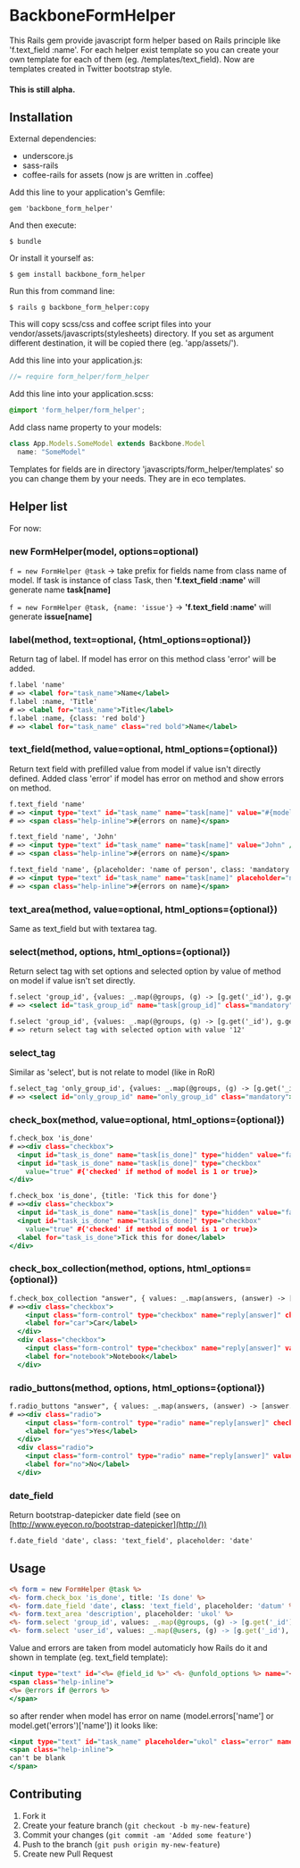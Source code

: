 # BackboneFormHelper

This Rails gem provide javascript form helper based on Rails principle like 'f.text_field
:name'. For each helper exist template so you can create your own
template for each of them (eg. /templates/text_field). Now are templates
created in Twitter bootstrap style.

#### This is still alpha.


## Installation

External dependencies:

* underscore.js
* sass-rails
* coffee-rails for assets (now js are written in .coffee)

Add this line to your application's Gemfile:

    gem 'backbone_form_helper'

And then execute:

    $ bundle

Or install it yourself as:

    $ gem install backbone_form_helper

Run this from command line:

    $ rails g backbone_form_helper:copy

This will copy scss/css and coffee script files into your
vendor/assets/javascripts(stylesheets) directory. If you set as argument
different destination, it will be copied there (eg. 'app/assets/').

Add this line into your application.js:

```js
//= require form_helper/form_helper
```

Add this line into your application.scss:

```scss
@import 'form_helper/form_helper';
```

Add class name property to your models:

```js
class App.Models.SomeModel extends Backbone.Model
  name: "SomeModel"
```

Templates for fields are in directory 'javascripts/form_helper/templates' so you can change them by your needs. They are in eco templates.

## Helper list
For now:

### new FormHelper(model, options=optional)
`f = new FormHelper @task` -> take prefix for fields name from class name of model. If task is instance of class Task, then **'f.text_field :name'** will generate name **task[name]**

`f = new FormHelper @task, {name: 'issue'}` -> **'f.text_field :name'** will generate **issue[name]**
### label(method, text=optional, {html_options=optional})
Return tag of label. If model has error on this method class 'error' will be added.

```rhtml
f.label 'name'
# => <label for="task_name">Name</label>
f.label :name, 'Title'
# => <label for="task_name">Title</label>
f.label :name, {class: 'red bold'}
# => <label for="task_name" class="red bold">Name</label>

```
### text_field(method, value=optional, html_options={optional})
Return text field with prefilled value from model if value isn't directly defined. Added class 'error' if model has error on method and show errors on method.

```rhtml
f.text_field 'name'
# => <input type="text" id="task_name" name="task[name]" value="#{model.name value}" />
# => <span class="help-inline">#{errors on name}</span>

f.text_field 'name', 'John'
# => <input type="text" id="task_name" name="task[name]" value="John" />
# => <span class="help-inline">#{errors on name}</span>

f.text_field 'name', {placeholder: 'name of person', class: 'mandatory'}
# => <input type="text" id="task_name" name="task[name]" placeholder="name of person" class="mandatory"/>
# => <span class="help-inline">#{errors on name}</span>
```
### text_area(method, value=optional, html_options={optional})
Same as text_field but with textarea tag.

### select(method, options, html_options={optional})
Return select tag with set options and selected option by value of method on model if value isn't set directly.

```rhtml
f.select 'group_id', {values: _.map(@groups, (g) -> [g.get('_id'), g.get('name')])}, {class: 'mandatory'}
# => <select id="task_group_id" name="task[group_id]" class="mandatory">#{generated options}</option>

f.select 'group_id', {values: _.map(@groups, (g) -> [g.get('_id'), g.get('name')]), value: '12'}
# => return select tag with selected option with value '12'
```
### select_tag
Similar as 'select', but is not relate to model (like in RoR)

```rhtml
f.select_tag 'only_group_id', {values: _.map(@groups, (g) -> [g.get('_id'), g.get('name')]), value: '12'}
# => <select id="only_group_id" name="only_group_id" class="mandatory">#{generated options}</option>
```
### check_box(method, value=optional, html_options={optional})

```rhtml
f.check_box 'is_done'
# =><div class="checkbox">
  <input id="task_is_done" name="task[is_done]" type="hidden" value="false">
  <input id="task_is_done" name="task[is_done]" type="checkbox"
    value="true" #{'checked' if method of model is 1 or true}>
</div>

f.check_box 'is_done', {title: 'Tick this for done'}
# =><div class="checkbox">
  <input id="task_is_done" name="task[is_done]" type="hidden" value="false">
  <input id="task_is_done" name="task[is_done]" type="checkbox"
    value="true" #{'checked' if method of model is 1 or true}>
  <label for="task_is_done">Tick this for done</label>
</div>
```

### check_box_collection(method, options, html_options={optional})

```rhtml
f.check_box_collection "answer", { values: _.map(answers, (answer) -> [answer.toLowerCase(), answer]), checked: checked_answers }, { class: "form-control" }
# =><div class="checkbox">
    <input class="form-control" type="checkbox" name="reply[answer]" checked value="car">
    <label for="car">Car</label>
  </div>
  <div class="checkbox">
    <input class="form-control" type="checkbox" name="reply[answer]" value="notebook">
    <label for="notebook">Notebook</label>
  </div>
```

### radio_buttons(method, options, html_options={optional})

```rhtml
f.radio_buttons "answer", { values: _.map(answers, (answer) -> [answer.toLowerCase(), answer]) }, { class: "form-control" }
# =><div class="radio">
    <input class="form-control" type="radio" name="reply[answer]" checked value="yes">
    <label for="yes">Yes</label>
  </div>
  <div class="radio">
    <input class="form-control" type="radio" name="reply[answer]" value="no">
    <label for="no">No</label>
  </div>
```

### date_field
Return bootstrap-datepicker date field (see on [http://www.eyecon.ro/bootstrap-datepicker](http://))

```rhtml
f.date_field 'date', class: 'text_field', placeholder: 'date'
```

## Usage

```rhtml
<% form = new FormHelper @task %>
<%- form.check_box 'is_done', title: 'Is done' %>
<%- form.date_field 'date', class: 'text_field', placeholder: 'datum' %>
<%- form.text_area 'description', placeholder: 'ukol' %>
<%- form.select 'group_id', values: _.map(@groups, (g) -> [g.get('_id'), g.get('name')]) %>
<%- form.select 'user_id', values: _.map(@users, (g) -> [g.get('_id'), g.get('name')]) %>
````

Value and errors are taken from model automaticly how Rails do it and shown in template (eg. text_field template):

```rhtml
<input type="text" id="<%= @field_id %>" <%- @unfold_options %> name="<%= @field_name %>" value="<%= @value %>" />
<span class="help-inline">
<%= @errors if @errors %>
</span>
```

so after render when model has error on name (model.errors['name'] or model.get('errors')['name']) it looks like:

```rhtml
<input type="text" id="task_name" placeholder="ukol" class="error" name="task[name]" value="">
<span class="help-inline">
can't be blank
</span>
```

## Contributing

1. Fork it
2. Create your feature branch (`git checkout -b my-new-feature`)
3. Commit your changes (`git commit -am 'Added some feature'`)
4. Push to the branch (`git push origin my-new-feature`)
5. Create new Pull Request

